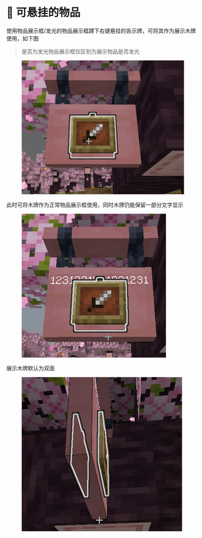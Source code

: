 # 🍭 可悬挂的物品

使用物品展示框/发光的物品展示框蹲下右键悬挂的告示牌，可将其作为展示木牌使用，如下图

> 是否为发光物品展示框仅区别为展示物品是否发光

<figure><img src="../../.gitbook/assets/image (1) (1).png" alt=""><figcaption></figcaption></figure>

此时可将木牌作为正常物品展示框使用，同时木牌仍能保留一部分文字显示

<figure><img src="../../.gitbook/assets/image (1) (1) (1).png" alt=""><figcaption></figcaption></figure>

展示木牌默认为双面

<figure><img src="../../.gitbook/assets/image (2) (1).png" alt=""><figcaption></figcaption></figure>
